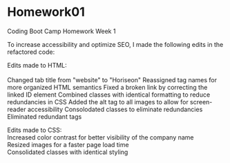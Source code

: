 # Homework01
Coding Boot Camp Homework Week 1

To increase accessibility and optimize SEO, I made the following edits in the refactored code:

Edits made to HTML: <br>   
Changed tab title from "website" to "Horiseon"
Reassigned tag names for more organized HTML semantics
Fixed a broken link by correcting the linked ID element
Combined classes with identical formatting to reduce redundancies in CSS
Added the alt tag to all images to allow for screen-reader accessibility
Consolodated classes to eliminate redundancies
Eliminated redundant tags


Edits made to CSS: 
<br>
Increased color contrast for better visibility of the company name
<br>
Resized images for a faster page load time
<br>
Consolidated classes with identical styling
